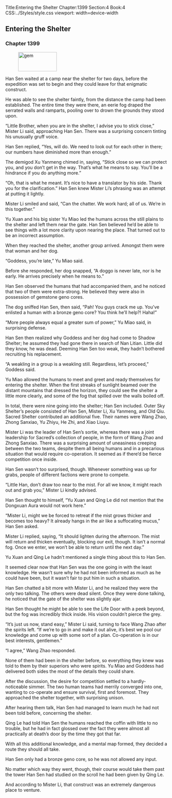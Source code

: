 Title:Entering the Shelter 
Chapter:1399 
Section:4 
Book:4 
CSS:../Styles/style.css 
viewport: width=device-width
  
## Entering the Shelter
### Chapter 1399 
<figure>
	<img src="../Images/gem.gif" alt="gem" id="gem" width="120" height="60" />
</figure>
  

  
  Han Sen waited at a camp near the shelter for two days, before the expedition was set to begin and they could leave for that enigmatic construct.

He was able to see the shelter faintly, from the distance the camp had been established. The entire time they were there, an eerie fog draped the serrated walls and ramparts, pooling over to drown the grounds they stood upon.

“Little Brother, when you are in the shelter, I advise you to stick close,” Mister Li said, approaching Han Sen. There was a surprising concern tinting his unusually gruff voice.

Han Sen replied, “Yes, will do. We need to look out for each other in there; our numbers have diminished more than enough.”

The demigod Xu Yanmeng chimed in, saying, “Stick close so we can protect you, and you don’t get in the way. That’s what he means to say. You’ll be a hindrance if you do anything more.”

“Oh, that is what he meant. It’s nice to have a translator by his side. Thank you for the clarification.” Han Sen knew Mister Li’s phrasing was an attempt at putting it lightly.

Mister Li smiled and said, “Can the chatter. We work hard; all of us. We’re in this together.”

Yu Xuan and his big sister Yu Miao led the humans across the still plains to the shelter and left them near the gate. Han Sen believed he’d be able to see things with a lot more clarity upon nearing the place. That turned out to be an incorrect assumption.

When they reached the shelter, another group arrived. Amongst them were that woman and her dog.

“Goddess, you’re late,” Yu Miao said.

Before she responded, her dog snapped, “A doggo is never late, nor is he early. He arrives precisely when he means to.”

Han Sen observed the humans that had accompanied them, and he noticed that two of them were extra-strong. He believed they were also in possession of gemstone geno cores.

The dog sniffed Han Sen, then said, “Pah! You guys crack me up. You’ve enlisted a human with a bronze geno core? You think he’ll help?! Haha!”

“More people always equal a greater sum of power,” Yu Miao said, in surprising defense.

Han Sen then realized why Goddess and her dog had come to Shadow Shelter; he assumed they had gone there in search of Nan Litian. Little did they know, he was dead. Deeming Han Sen too weak, they hadn’t bothered recruiting his replacement.

“A weakling in a group is a weakling still. Regardless, let’s proceed,” Goddess said.

Yu Miao allowed the humans to meet and greet and ready themselves for entering the shelter. When the first streaks of sunlight beamed over the distant mountains that dressed the horizon, they could see the shelter a little more clearly, and some of the fog that spilled over the walls boiled off.

In total, there were nine going into the shelter; Han Sen included. Outer Sky Shelter’s people consisted of Han Sen, Mister Li, Xu Yanmeng, and Old Qiu. Sacred Shelter contributed an additional five. Their names were Wang Zhao, Zhong Sanxiao, Yu Zhiyu, He Zhi, and Xiao Liuyu.

Mister Li was the leader of Han Sen’s sortie, whereas there was a joint leadership for Sacred’s collection of people, in the form of Wang Zhao and Zhong Sanxiao. There was a surprising amount of uneasiness creeping between the two teams, despite them all being humans and in a precarious situation that would require co-operation. It seemed as if there’d be fierce competition once inside.

Han Sen wasn’t too surprised, though. Whenever something was up for grabs, people of different factions were prone to compete.

“Little Han, don’t draw too near to the mist. For all we know, it might reach out and grab you,” Mister Li kindly advised.

Han Sen thought to himself, “Yu Xuan and Qing Le did not mention that the Dongxuan Aura would not work here.”

“Mister Li, might we be forced to retreat if the mist grows thicker and becomes too heavy? It already hangs in the air like a suffocating mucus,” Han Sen asked.

Mister Li replied, saying, “It should lighten during the afternoon. The mist will return and thicken eventually, blocking our exit, though. It isn’t a normal fog. Once we enter, we won’t be able to return until the next day.”

Yu Xuan and Qing Le hadn’t mentioned a single thing about this to Han Sen.

It seemed clear now that Han Sen was the one going in with the least knowledge. He wasn’t sure why he had not been informed as much as he could have been, but it wasn’t fair to put him in such a situation.

Han Sen chatted a bit more with Mister Li, and he realized they were the only two talking. The others were dead silent. Once they were done talking, he noticed that the gate of the shelter was slightly ajar.

Han Sen thought he might be able to see the Life Door with a peek beyond, but the fog was incredibly thick inside. His vision couldn’t pierce the grey.

“It’s just us now, stand easy,” Mister Li said, turning to face Wang Zhao after the spirits left. “If we’re to go in and make it out alive, it’s best we pool our knowledge and come up with some sort of a plan. Co-operation is in our best interests, gentlemen.”

“I agree,” Wang Zhao responded.

None of them had been in the shelter before, so everything they knew was told to them by their superiors who were spirits. Yu Miao and Goddess had delivered both sides the most of the details they could share.

After the discussion, the desire for competition settled to a hardly-noticeable simmer. The two human teams had merrily converged into one, wanting to co-operate and ensure survival, first and foremost. They approached the shelter together, with surprising unison.

After hearing them talk, Han Sen had managed to learn much he had not been told before, concerning the shelter.

Qing Le had told Han Sen the humans reached the coffin with little to no trouble, but he had in fact glossed over the fact they were almost all practically at death’s door by the time they got that far.

With all this additional knowledge, and a mental map formed, they decided a route they should all take.

Han Sen only had a bronze geno core, so he was not allowed any input.

No matter which way they went, though, their course would take them past the tower Han Sen had studied on the scroll he had been given by Qing Le.

And according to Mister Li, that construct was an extremely dangerous place to venture.
